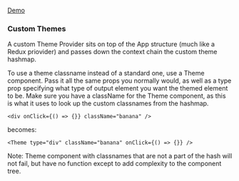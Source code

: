 [Demo](https://gifted-rosalind-be8dbe.netlify.com/)

### Custom Themes

A custom Theme Provider sits on top of the App structure (much like a Redux priovider) and passes down the context chain the custom theme hashmap. 

To use a theme classname instead of a standard one, use a Theme component. Pass it all the same props you normally would, as well as a type prop specifying what type of output element you want the themed element to be.
Make sure you have a className for the Theme component, as this is what it uses to look up the custom classnames from the hashmap.

```
<div onClick={() => {}} className="banana" />
```

becomes:

```
<Theme type="div" className="banana" onClick={() => {}} />
```

Note: Theme component with classnames that are not a part of the hash will not fail, but have no function except to add complexity to the component tree.